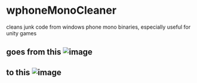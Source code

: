 # wphoneMonoCleaner
cleans junk code from windows phone mono binaries, especially useful for unity games

## goes from this ![image](https://github.com/fedes1to/wphoneMonoCleaner/assets/49609909/2cff1fba-89de-4ecf-a5ad-13fdbcbc486c)


## to this ![image](https://github.com/fedes1to/wphoneMonoCleaner/assets/49609909/8ab06776-f8e1-44a3-a832-71ae308a9f93)
